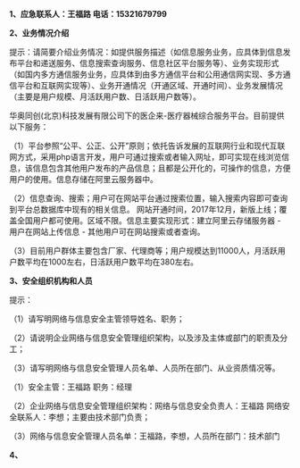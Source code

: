 **1、应急联系人：王福路  电话：15321679799**

**2、业务情况介绍**

提示：请简要介绍业务情况：如提供服务描述（如信息服务业务，应具体到信息发布平台和递送服务、信息搜索查询服务、信息社区平台服务等）、业务实现形式（如国内多方通信服务业务，应具体到由多方通信平台和公用通信网实现、多方通信平台和互联网实现等）、业务开通情况（开通区域、开通时间）、业务发展情况（主要是用户规模、月活跃用户数、日活跃用户数等）。 

华奥同创(北京)科技发展有限公司下的医企来-医疗器械综合服务平台。目前提供以下服务：

（1）平台参照“公平、公正、公开”原则；依托告诉发展的互联网行业和现代互联网方式，采用php语言开发，用户可通过搜索或者输入网址，即可实现在线浏览信息，该信息包含其他用户发布的产品信息；且都是公开化的，可操作的信息，方便用户的使用。信息存储在阿里云服务器中。

（2）信息查询、搜索；用户可在网站平台通过搜索位置，输入搜索内容即可查询到平台总数据库中现有的相关信息。
网站开通时间，2017年12月，新版上线；覆盖全国用户都可使用。区域不限。信息主要实现形式：建立阿里云存储服务器 - 用户在网站上传信息 - 其他用户可在网站搜索或者查询。

（3）目前用户群体主要包含厂家、代理商等；用户规模达到11000人，月活跃用户数平均在1000左右，日活跃用户数平均在380左右。

**3、安全组织机构和人员**

提示：

（1）请写明网络与信息安全主管领导姓名、职务；

（2）请说明企业网络与信息安全管理组织架构，以及涉及主体或部门的职责及分工；

（3）请写明网络与信息安全管理人员名单、人员所在部门、从业资质情况等。 

（1）安全主管：王福路 职务：经理

（2）企业网络与信息安全管理组织架构：网络与信息安全负责人：王福路  网络安全联系人：李想；主要由技术部门负责；

（3）网络与信息安全管理人员名单：王福路，李想，人员所在部门：技术部门

**4、**

